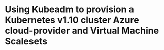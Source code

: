 # Using Kubeadm to provision a Kubernetes v1.10 cluster Azure cloud-provider and Virtual Machine Scalesets
